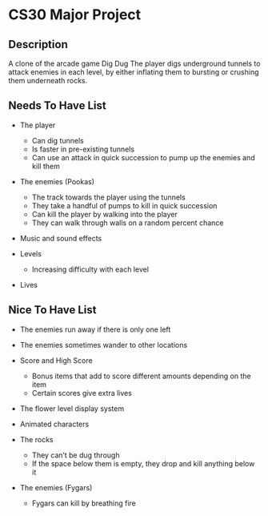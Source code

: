 # CS30 Major Project

## Description
A clone of the arcade game Dig Dug
  The player digs underground tunnels to attack enemies in each level, by either inflating them to bursting or crushing them underneath rocks.

## Needs To Have List
- The player
  - Can dig tunnels 
  - Is faster in pre-existing tunnels
  - Can use an attack in quick succession to pump up the enemies and kill them

- The enemies (Pookas)
  - The track towards the player using the tunnels
  - They take a handful of pumps to kill in quick succession
  - Can kill the player by walking into the player
  - They can walk through walls on a random percent chance

- Music and sound effects

- Levels
  - Increasing difficulty with each level

- Lives


## Nice To Have List
- The enemies run away if there is only one left
- The enemies sometimes wander to other locations
- Score and High Score
  - Bonus items that add to score different amounts depending on the item
  - Certain scores give extra lives
- The flower level display system
- Animated characters

- The rocks
  - They can’t be dug through
  - If the space below them is empty, they drop and kill anything below it

- The enemies (Fygars)
  - Fygars can kill by breathing fire

